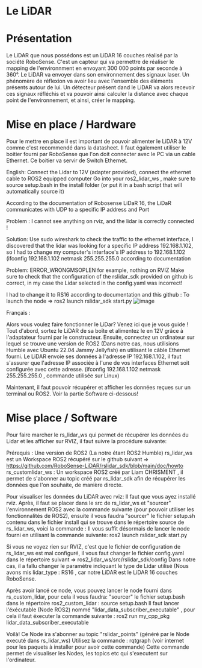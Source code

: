 # Le LiDAR

# Présentation
Le LiDAR que nous possédons est un LiDAR 16 couches réalisé par la société RoboSense. C'est un capteur qui va permettre de réaliser le mapping de l'environnment en envoyant 300 000 points par seconde à 360°. Le LiDAR va envoyer dans son environnement des signaux laser. Un phénomère de réflexion va avoir lieu avec l'ensemble des éléments présents autour de lui. Un détecteur présent dand le LiDAR va alors recevoir ces signaux réfléchis et va pouvoir ainsi calculer la distance avec chaque point de l'environnement, et ainsi, créer le mapping.

# Mise en place / Hardware
Pour le mettre en place il est important de pouvoir alimenter le LiDAR à 12V comme c'est recommendé dans la datasheet. Il faut également utiliser le boitier fourni par RoboSense que l'on doit connecter avec le PC via un cable Ethernet. Ce boitier va servir de Switch Ethernet. 

English: 
Connect the Lidar to 12V (adapter provided), connect the ethernet cable to ROS2 equipped computer
Go into your ros2_lidar_ws , make sure to source setup.bash in the install folder (or put it in a bash script that will automatically source it)

According to the documentation of Robosense LiDaR 16, the LiDaR communicates with UDP to a specific IP address and Port

Problem : I cannot see anything on rviz, and the lidar is correctly connected !

Solution: Use sudo wireshark to check the traffic to the ethernet interface, I discovered that the lidar was looking for a specific IP address 192.168.1.102, so I had to change my computer's interface's IP address to 192.168.1.102  (ifconfig <name of interface> 192.168.1.102 netmask 255.255.255.0 according to documentation

Problem: ERROR_WRONGMSOPLEN for example, nothing on RVIZ
Make sure to check that the configuration of the rslidar_sdk provided on github is correct, in my case the Lidar selected in the config.yaml was incorrect!

I had to change it to RS16 according to documentation and this github :
  To launch the node => ros2 launch rslidar_sdk start.py
![image](https://github.com/LiamKaist/TricycleResearch/assets/117256858/1bc19563-ee7a-4a7a-8c19-2d2f9dbde2a3)


Français : 
  
Alors vous voulez faire fonctionner le LiDar? Venez ici que je vous guide !
  Tout d'abord, sortez le LiDAR de sa boîte et alimentez le en 12V grâce à l'adaptateur fourni par le constructeur.
  Ensuite, connectez un ordinateur sur lequel se trouve une version de ROS2 (Dans notre cas, nous utilisions Humble avec Ubuntu 22.04 Jammy Jellyfish) en utilisant le câble Ethernet fourni.
  Le LiDAR envoie ses données à l'adresse IP 192.168.1.102, il faut s'assurer que l'adresse IP associée à l'une de vos interfaces Ethernet soit configurée avec cette adresse. (ifconfig <name of interface> 192.168.1.102 netmask 255.255.255.0 , commande utilisée sur Linux)
  
  Maintenant, il faut pouvoir récupérer et afficher les données reçues sur un terminal ou ROS2. Voir la partie Software ci-dessous!
  

# Mise place / Software
Pour faire marcher le rs_lidar_ws qui permet de récupérer les données du Lidar et les afficher sur RVIZ, il faut suivre la procédure suivante:
  
Prérequis : Une version de ROS2 (La notre étant ROS2 Humble)
  rs_lidar_ws est un Workspace ROS2 récupéré sur le github suivant => https://github.com/RoboSense-LiDAR/rslidar_sdk/blob/main/doc/howto
rs_customlidar_ws : Un workspace ROS2 créé par Liam CHRISMENT , il permet de s'abonner au topic créé par rs_lidar_sdk afin de récupérer les données que l'on souhaite, de manière directe.
  
Pour visualiser les données du LiDAR avec rviz:
  Il faut que vous ayez installé rviz.
  Après, il faut se placer dans le src de rs_lidar_ws et "sourcer" l'environnement ROS2 avec la commande suivante (pour pouvoir utiliser les fonctionnalités de ROS2), ensuite il vous faudra "sourcer" le fichier setup.sh contenu dans le fichier install qui se trouve dans le répertoire source de rs_lidar_ws, voici la commande : 
  Il vous suffit désormais de lancer le node fourni en utilisant la commande suivante:
  ros2 launch rslidar_sdk start.py
  
  Si vous ne voyez rien sur RVIZ, c'est que le fichier de configuration de rs_lidar_ws est mal configuré, il vous faut changer le fichier config.yaml dans le répertoire suivant => ros2_lidar_ws/src/rslidar_sdk/config
  Dans notre cas, il a fallu changer le paramètre indiquant le type de Lidar utilisé (Nous avons mis lidar_type : RS16 , car notre LiDAR est le LiDAR 16 couches RoboSense.

Après avoir lancé ce node, vous pouvez lancer le node fourni dans rs_custom_lidar, pour cela il vous faudra:
  "sourcer" le fichier setup.bash dans le répertoire ros2_custom_lidar : source setup.bash
  Il faut lancer l'éxécutable (Node ROS2) nommé "lidar_data_subscriber_executable" , pour cela il faut éxecuter la commande suivante :
  ros2 run my_cpp_pkg lidar_data_subscriber_executable
  
  Voilà! Ce Node ira s'abonner au topic "rslidar_points" (généré par le Node executé dans rs_lidar_ws)
  Utilisez la commande : rqtgraph (voir internet pour les paquets à installer pour avoir cette commande)
  Cette commande permet de visualiser les Nodes, les topics etc qui s'executent sur l'ordinateur.
  


